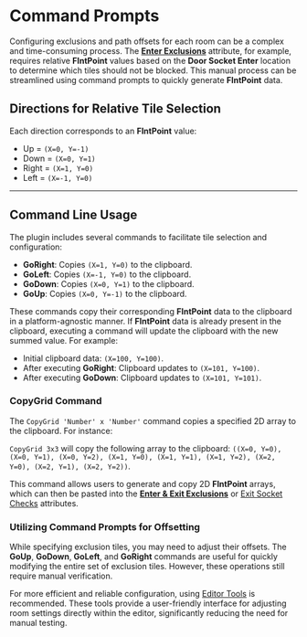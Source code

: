 ﻿# Command Prompts

Configuring exclusions and path offsets for each room can be a complex and time-consuming process. The **[Enter Exclusions](References/RoomActor.md#exclusions)** attribute, for example, requires relative **FIntPoint** values based on the **Door Socket Enter** location to determine which tiles should not be blocked. This manual process can be streamlined using command prompts to quickly generate **FIntPoint** data.

## Directions for Relative Tile Selection

Each direction corresponds to an **FIntPoint** value:

- Up = `(X=0, Y=-1)`
- Down = `(X=0, Y=1)`
- Right = `(X=1, Y=0)`
- Left = `(X=-1, Y=0)`

---

## Command Line Usage

The plugin includes several commands to facilitate tile selection and configuration:

- **GoRight**: Copies `(X=1, Y=0)` to the clipboard.
- **GoLeft**: Copies `(X=-1, Y=0)` to the clipboard.
- **GoDown**: Copies `(X=0, Y=1)` to the clipboard.
- **GoUp**: Copies `(X=0, Y=-1)` to the clipboard.

These commands copy their corresponding **FIntPoint** data to the clipboard in a platform-agnostic manner. If **FIntPoint** data is already present in the clipboard, executing a command will update the clipboard with the new summed value. For example:

- Initial clipboard data: `(X=100, Y=100)`.
- After executing **GoRight**: Clipboard updates to `(X=101, Y=100)`.
- After executing **GoDown**: Clipboard updates to `(X=101, Y=101)`.

### CopyGrid Command

The `CopyGrid 'Number' x 'Number'` command copies a specified 2D array to the clipboard. For instance:

`CopyGrid 3x3` will copy the following array to the clipboard: `((X=0, Y=0), (X=0, Y=1), (X=0, Y=2), (X=1, Y=0), (X=1, Y=1), (X=1, Y=2), (X=2, Y=0), (X=2, Y=1), (X=2, Y=2))`.

This command allows users to generate and copy 2D **FIntPoint** arrays, which can then be pasted into the [**Enter & Exit Exclusions**](References/RoomActor.md#exclusions) or [Exit Socket Checks](References/RoomActor.md#exit-socket-check) attributes.

### Utilizing Command Prompts for Offsetting

While specifying exclusion tiles, you may need to adjust their offsets. The **GoUp**, **GoDown**, **GoLeft**, and **GoRight** commands are useful for quickly modifying the entire set of exclusion tiles. However, these operations still require manual verification.

For more efficient and reliable configuration, using [Editor Tools](SlateEditor.md) is recommended. These tools provide a user-friendly interface for adjusting room settings directly within the editor, significantly reducing the need for manual testing.
